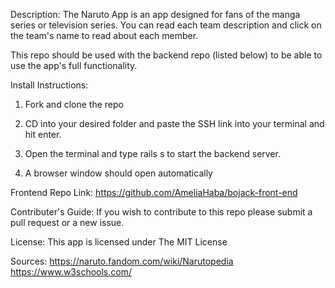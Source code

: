 Description:
The Naruto App is an app designed for fans of the manga series or television series. You can read each team description and click on the team's name to read about each member.

This repo should be used with the backend repo (listed below) to be able to use the app's full functionality.

Install Instructions:

1. Fork and clone the repo

2. CD into your desired folder and paste the SSH link into your terminal and hit enter.

3. Open the terminal and type rails s to start the backend server.

4. A browser window should open automatically

Frontend Repo Link:
https://github.com/AmeliaHaba/bojack-front-end

Contributer's Guide:
If you wish to contribute to this repo please submit a pull request or a new issue.

License:
This app is licensed under The MIT License

Sources:
https://naruto.fandom.com/wiki/Narutopedia
https://www.w3schools.com/
